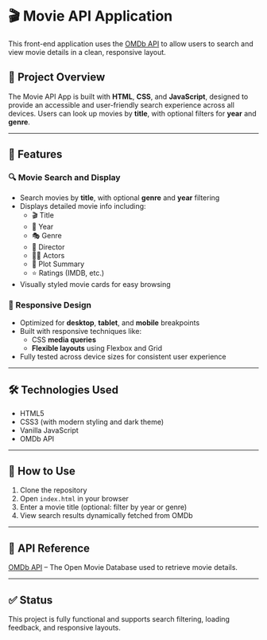 # 🎬 Movie API Application

This front-end application uses the [OMDb API](https://omdbapi.com/) to allow users to search and view movie details in a clean, responsive layout.

## 🚀 Project Overview

The Movie API App is built with **HTML**, **CSS**, and **JavaScript**, designed to provide an accessible and user-friendly search experience across all devices. Users can look up movies by **title**, with optional filters for **year** and **genre**.

---

## 📌 Features

### 🔍 Movie Search and Display
- Search movies by **title**, with optional **genre** and **year** filtering
- Displays detailed movie info including:
  - 🎬 Title
  - 📅 Year
  - 🎭 Genre
  - 🎥 Director
  - 👨‍🎤 Actors
  - 📝 Plot Summary
  - ⭐ Ratings (IMDB, etc.)
- Visually styled movie cards for easy browsing

### 📱 Responsive Design
- Optimized for **desktop**, **tablet**, and **mobile** breakpoints
- Built with responsive techniques like:
  - CSS **media queries**
  - **Flexible layouts** using Flexbox and Grid
- Fully tested across device sizes for consistent user experience

---

## 🛠 Technologies Used
- HTML5
- CSS3 (with modern styling and dark theme)
- Vanilla JavaScript
- OMDb API

---

## 📎 How to Use
1. Clone the repository
2. Open `index.html` in your browser
3. Enter a movie title (optional: filter by year or genre)
4. View search results dynamically fetched from OMDb

---

## 🔗 API Reference
[OMDb API](https://www.omdbapi.com/) – The Open Movie Database used to retrieve movie details.

---

## ✅ Status
This project is fully functional and supports search filtering, loading feedback, and responsive layouts.

